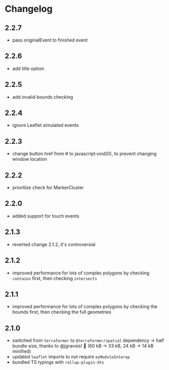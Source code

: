 # Changelog

## 2.2.7

- pass originalEvent to finished event

## 2.2.6

- add title option

## 2.2.5

- add invalid bounds checking

## 2.2.4

- ignore Leaflet simulated events

## 2.2.3

- change button href from # to javascript:void(0), to prevent changing window location

## 2.2.2

- prioritize check for MarkerCluster

## 2.2.0

- added support for touch events

## 2.1.3

- reverted change 2.1.2, it's controversial

## 2.1.2

- improved performance for lots of complex polygons by checking `contains` first, then checking `intersects`

## 2.1.1

- improved performance for lots of complex polygons by checking the bounds first, then checking the full geometries

## 2.1.0

- switched from `terraformer` to `@terraformer/spatial` dependency -> half bundle size, thanks to @jgravois! 🎉 (60 kB -> 33 kB, 24 kB -> 14 kB minified)
- updated `leaflet` imports to not require `esModuleInterop`
- bundled TS typings with `rollup-plugin-dts`